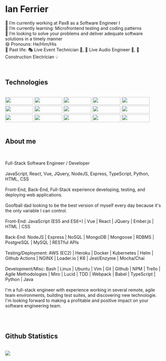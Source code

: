 <h1>Ian Ferrier</h1>

🔭 I’m currently working at Pax8 as a Software Engineer I<br>
🌱 I’m currently learning: Microfrontend testing and coding patterns<br>
👯 I’m looking to solve your problems and deliver adequate software solutions in a timely manner<br>
😄 Pronouns: He/Him/His<br>
💪 Past life: 🎭 Live Event Technician 🎪, 🎤 Live Audio Engineer 📢, 🔌 Construction Electrician 💡 

<br>

<h2>Technologies</h2>

<br>

<span>
  <img src="https://img.shields.io/badge/JavaScript-323330?style=for-the-badge&logo=javascript&logoColor=F7DF1E" width="90px" height="25px">
  <img src="https://img.shields.io/badge/React-20232A?style=for-the-badge&logo=react&logoColor=61DAFB" width="90px" height="25px">
  <img src="https://img.shields.io/badge/jquery-%230769AD.svg?style=for-the-badge&logo=jquery&logoColor=white" width="90px" height="25px">
  <img src="https://img.shields.io/badge/HTML5-E34F26?style=for-the-badge&logo=html5&logoColor=white" width="90px" height="25px">
  <img src="https://img.shields.io/badge/CSS3-1572B6?style=for-the-badge&logo=css3&logoColor=white" width="90px" height="25px">
  <img src="https://img.shields.io/badge/Node.js-339933?style=for-the-badge&logo=nodedotjs&logoColor=white" width="90px" height="25px">
  <img src="https://img.shields.io/badge/Express.js-000000?style=for-the-badge&logo=express&logoColor=white" width="90px" height="25px">
  <img src="https://img.shields.io/badge/Nginx-009639?style=for-the-badge&logo=nginx&logoColor=white" width="90px" height="25px">
  <img src="https://img.shields.io/badge/Amazon_AWS-232F3E?style=for-the-badge&logo=amazon-aws&logoColor=white" width="90px" height="25px">
  <img src="https://img.shields.io/badge/MongoDB-4EA94B?style=for-the-badge&logo=mongodb&logoColor=white" width="90px" height="25px">
  <img src="https://img.shields.io/badge/PostgreSQL-316192?style=for-the-badge&logo=postgresql&logoColor=white" width="90px" height="25px">
  <img src="https://img.shields.io/badge/MySQL-00000F?style=for-the-badge&logo=mysql&logoColor=white" width="90px" height="25px">
  <img src="https://img.shields.io/badge/-jest-%23C21325?style=for-the-badge&logo=jest&logoColor=white" width="90px" height="25px">
  <img src="https://img.shields.io/badge/-mocha-%238D6748?style=for-the-badge&logo=mocha&logoColor=white" width="90px" height="25px">
  <img src="https://img.shields.io/badge/NPM-%23000000.svg?style=for-the-badge&logo=npm&logoColor=white" width="90px" height="25px">
</span>
  
<br>
<br>

<h2>About me</h2>

<br>

<p>
  Full-Stack Software Engineer / Developer
  <br>
  <br>
  JavaScript, React, Vue, JQuery, NodeJS, Express, TypeScript, Python, HTML, CSS
  <br>
  <br>
  Front-End, Back-End, Full-Stack experience developing, testing, and deploying web applications.
  <br>
  <br>
  Goofball dad looking to be the best version of myself every day because it's the only variable I can control.
  <br>
  <br>
  Front-End: JavaScript (ES5 and ES6+) | Vue | React | JQuery | Ember.js | HTML | CSS
  <br>
  <br>
  Back-End: NodeJS | Express | NoSQL | MongoDB | Mongoose | RDBMS | PostgreSQL | MySQL | RESTful APIs
  <br>
  <br>
  Testing/Deployment: AWS (EC2) | Heroku | Docker | Kubernetes | Helm | Github Actions | NGINX | Loader.io | K6 | Jest/Enzyme | Mocha/Chai
  <br>
  <br>
  Development/Misc: Bash | Linux | Ubuntu | Vim | Git | Github | NPM | Trello | Agile Methodologies | Miro | Lucid | TDD | Webpack | Babel | TypeScript | Python | Java
  <br>
  <br>
  I'm a full-stack engineer with experience working in several remote, agile team environments, building test suites, and discovering new technologie. I'm looking forward to making a profitable and positive impact on your software engineering team.
</p>

<br>
<br>

<h2>Github Statistics</h2>

<br>

<img src="https://github-readme-stats.vercel.app/api?username=ianferrier777&show_icons=true&count_private=true&theme=github_dark" />
